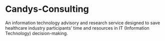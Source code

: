 # Candys-Consulting
An information technology advisory and research service designed to save healthcare industry participants’ time and resources in IT (Information Technology) decision-making.
